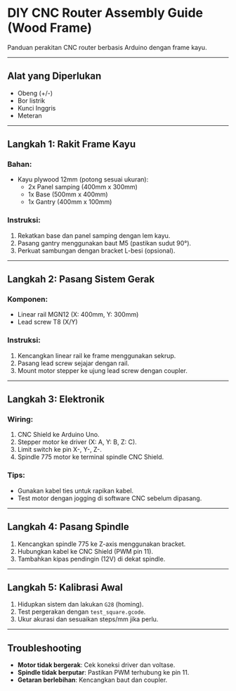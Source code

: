 # DIY CNC Router Assembly Guide (Wood Frame)  
Panduan perakitan CNC router berbasis Arduino dengan frame kayu.

---

## **Alat yang Diperlukan**  
- Obeng (+/-)  
- Bor listrik  
- Kunci Inggris  
- Meteran  

---

## **Langkah 1: Rakit Frame Kayu**  
### **Bahan**:  
- Kayu plywood 12mm (potong sesuai ukuran):  
  - 2x Panel samping (400mm x 300mm)  
  - 1x Base (500mm x 400mm)  
  - 1x Gantry (400mm x 100mm)  

### **Instruksi**:  
1. Rekatkan base dan panel samping dengan lem kayu.  
2. Pasang gantry menggunakan baut M5 (pastikan sudut 90°).  
3. Perkuat sambungan dengan bracket L-besi (opsional).  

---

## **Langkah 2: Pasang Sistem Gerak**  
### **Komponen**:  
- Linear rail MGN12 (X: 400mm, Y: 300mm)  
- Lead screw T8 (X/Y)  

### **Instruksi**:  
1. Kencangkan linear rail ke frame menggunakan sekrup.  
2. Pasang lead screw sejajar dengan rail.  
3. Mount motor stepper ke ujung lead screw dengan coupler.  

---

## **Langkah 3: Elektronik**  
### **Wiring**:  
1. CNC Shield ke Arduino Uno.  
2. Stepper motor ke driver (X: A, Y: B, Z: C).  
3. Limit switch ke pin X-, Y-, Z-.  
4. Spindle 775 motor ke terminal spindle CNC Shield.  

### **Tips**:  
- Gunakan kabel ties untuk rapikan kabel.  
- Test motor dengan jogging di software CNC sebelum dipasang.  

---

## **Langkah 4: Pasang Spindle**  
1. Kencangkan spindle 775 ke Z-axis menggunakan bracket.  
2. Hubungkan kabel ke CNC Shield (PWM pin 11).  
3. Tambahkan kipas pendingin (12V) di dekat spindle.  

---

## **Langkah 5: Kalibrasi Awal**  
1. Hidupkan sistem dan lakukan `G28` (homing).  
2. Test pergerakan dengan `test_square.gcode`.  
3. Ukur akurasi dan sesuaikan steps/mm jika perlu.  

---

## **Troubleshooting**  
- **Motor tidak bergerak**: Cek koneksi driver dan voltase.  
- **Spindle tidak berputar**: Pastikan PWM terhubung ke pin 11.  
- **Getaran berlebihan**: Kencangkan baut dan coupler.  
